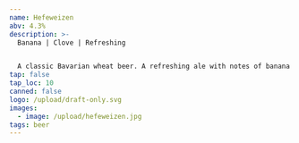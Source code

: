 ```yaml
---
name: Hefeweizen
abv: 4.3%
description: >-
  Banana | Clove | Refreshing


  A classic Bavarian wheat beer. A refreshing ale with notes of banana and cloves and citrus finish. 
tap: false
tap_loc: 10
canned: false
logo: /upload/draft-only.svg
images:
  - image: /upload/hefeweizen.jpg
tags: beer
---
```

